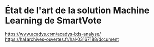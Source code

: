 # État de l'art de la solution Machine Learning de SmartVote

https://www.acadys.com/acadys-bds-analyse/
<br>
https://hal.archives-ouvertes.fr/hal-03167188/document

